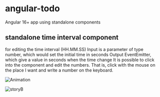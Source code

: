 # angular-todo
Angular 16+ app using standalone components

## standalone time interval component
for editing the time interval (HH.MM.SS)
Input is a parameter of type number, which would set the initial time in seconds
Output EventEmitter<number>, which give a value in seconds when the time change
It is possible to click into the component and edit the numbers. That is, click with the mouse on the place I want and write a number on the keyboard.

![Animation](https://github.com/domino3d/angular-todo/assets/10728013/6086ba2a-3648-41c9-aa23-28d5076d84c7)

![storyB](https://github.com/domino3d/angular-todo/assets/10728013/ed9d47ab-5a48-4287-8025-2a1afe2fbf2a)
